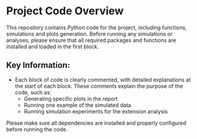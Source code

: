 # Project Code Overview
This repository contains Python code for the project, including functions, simulations and plots generation. Before running any simulations or analyses, please ensure that all required packages and functions are installed and loaded in the first block.

## Key Information:
- Each block of code is clearly commented, with detailed explanations at the start of each block. These comments explain the purpose of the code, such as:
  - Generating specific plots in the report
  - Running one example of the simulated data
  - Running simulation experiments for the extension analysis 

Please make sure all dependencies are installed and properly configured before running the code.
